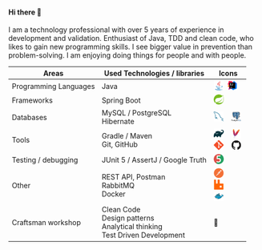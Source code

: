 #### Hi there 👋
I am a technology professional with over 5 years of
experience in development and validation. Enthusiast
of Java, TDD and clean code, who likes to gain new
programming skills. I see bigger value in prevention
than problem-solving. I am enjoying doing things for
people and with people.

| Areas                 | Used Technologies / libraries                                                            | Icons                                                                                                                                                                                                                                                                                                                                                                                                                                                                                                                                                                                                  |
|-----------------------|------------------------------------------------------------------------------------------|--------------------------------------------------------------------------------------------------------------------------------------------------------------------------------------------------------------------------------------------------------------------------------------------------------------------------------------------------------------------------------------------------------------------------------------------------------------------------------------------------------------------------------------------------------------------------------------------------------|
| Programming Languages | Java                                                                                     | <img src="https://github.com/devicons/devicon/blob/master/icons/java/java-original.svg" title="Java" alt="Java" width="20" height="20"/>&nbsp; <img src="https://github.com/devicons/devicon/blob/master/icons/intellij/intellij-original.svg" title="Intellij" alt="Intellij" width="20" height="20"/>&nbsp;                                                                                                                                                                                                                                                                                          |
| Frameworks            | Spring Boot                                                                              | <img src="https://github.com/devicons/devicon/blob/master/icons/spring/spring-original.svg" title="Spring" alt="Spring" width="20" height="20"/>&nbsp;                                                                                                                                                                                                                                                                                                                                                                                                                                                 |
| Databases             | MySQL /  PostgreSQL </br>  Hibernate                                                     | <img src="https://github.com/devicons/devicon/blob/master/icons/mysql/mysql-original.svg" title="MySQL"  alt="MySQL" width="20" height="20"/>&nbsp; &nbsp; <img src="https://github.com/devicons/devicon/blob/master/icons/postgresql/postgresql-original-wordmark.svg" title="PostgreSQL" alt="PostgreSQL" width="20" height="20"/>&nbsp;  <br/>                                                                                                                                                                                                                                                           |
| Tools                 | Gradle / Maven  </br> Git, GitHub                                                        | <img src="https://github.com/devicons/devicon/blob/master/icons/gradle/gradle-original.svg" title="gradle" alt="" width="20" height="20"/>&nbsp; &nbsp; <img src="https://github.com/devicons/devicon/blob/master/icons/maven/maven-original.svg" title="maven" alt="" width="20" height="20"/>&nbsp; </br>  <img src="https://github.com/devicons/devicon/blob/master/icons/git/git-original.svg" title="GIT" alt="Git" width="20" height="20"/>&nbsp; &nbsp; <img src="https://github.com/devicons/devicon/blob/master/icons/github/github-original.svg" title="GitHub" alt="" width="20" height="20"/>&nbsp; | 
| Testing / debugging   | JUnit 5 / AssertJ / Google Truth                                                         | <img src="https://github.com/devicons/devicon/blob/master/icons/junit/junit-original.svg" title="jUnit" alt="" width="20" height="20"/>&nbsp;                                                                                                                                                                                                                                                                                                                                                                                                                                                          |
| Other                 | REST API, Postman </br> RabbitMQ </br> Docker                                            | <img src="https://github.com/devicons/devicon/blob/master/icons/postman/postman-original.svg" title="Postman" alt="" width="20" height="20"/>&nbsp; </br> <img src="https://github.com/devicons/devicon/blob/master/icons/rabbitmq/rabbitmq-original.svg" title="rabbitMQ" alt="" width="20" height="20"/>&nbsp;  </br> <img src="https://github.com/devicons/devicon/blob/master/icons/docker/docker-original.svg" title="docker" alt="" width="20" height="20"/>&nbsp;                                                                                                                               |
| Craftsman workshop    | Clean Code </br> Design patterns </br> Analytical thinking </br> Test Driven Development |   🔨                                                                                                                                                                                                                                                                                                                                                                                                                                                                                                                                                                                                     |
